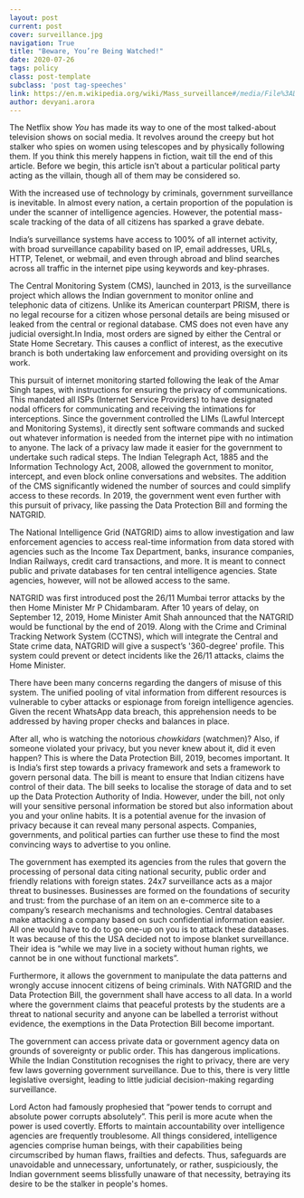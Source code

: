 ```yaml
---
layout: post
current: post
cover: surveillance.jpg
navigation: True
title: "Beware, You’re Being Watched!"
date: 2020-07-26
tags: policy
class: post-template
subclass: 'post tag-speeches'
link: https://en.m.wikipedia.org/wiki/Mass_surveillance#/media/File%3ADigiGes_PRISM_Yes_we_scan_-_Demo_am_Checkpoint_Charlie_June_2013.jpg
author: devyani.arora
---    
```

The Netflix show *You* has made its way to one of the most talked-about television shows on social media. It revolves around the creepy but hot stalker who spies on women using telescopes and by physically following them. If you think this merely happens in fiction, wait till the end of this article. Before we begin, this article isn’t about a particular political party acting as the villain, though all of them may be considered so.

  

With the increased use of technology by criminals, government surveillance is inevitable. In almost every nation, a certain proportion of the population is under the scanner of intelligence agencies. However, the potential mass-scale tracking of the data of all citizens has sparked a grave debate.

  

India’s surveillance systems have access to 100% of all internet activity, with broad surveillance capability based on IP, email addresses, URLs, HTTP, Telenet, or webmail, and even through abroad and blind searches across all traffic in the internet pipe using keywords and key-phrases.

  

The Central Monitoring System (CMS), launched in 2013, is the surveillance project which allows the Indian government to monitor online and telephonic data of citizens. Unlike its American counterpart PRISM, there is no legal recourse for a citizen whose personal details are being misused or leaked from the central or regional database. CMS does not even have any judicial oversight.In India, most orders are signed by either the Central or State Home Secretary. This causes a conflict of interest, as the executive branch is both undertaking law enforcement and providing oversight on its work.

  

This pursuit of internet monitoring started following the leak of the Amar Singh tapes, with instructions for ensuring the privacy of communications. This mandated all ISPs (Internet Service Providers) to have designated nodal officers for communicating and receiving the intimations for interceptions. Since the government controlled the LIMs (Lawful Intercept and Monitoring Systems), it directly sent software commands and sucked out whatever information is needed from the internet pipe with no intimation to anyone. The lack of a privacy law made it easier for the government to undertake such radical steps. The Indian Telegraph Act, 1885 and the Information Technology Act, 2008, allowed the government to monitor, intercept, and even block online conversations and websites. The addition of the CMS significantly widened the number of sources and could simplify access to these records. In 2019, the government went even further with this pursuit of privacy, like passing the Data Protection Bill and forming the NATGRID.

  

The National Intelligence Grid (NATGRID) aims to allow investigation and law enforcement agencies to access real-time information from data stored with agencies such as the Income Tax Department, banks, insurance companies, Indian Railways, credit card transactions, and more. It is meant to connect public and private databases for ten central intelligence agencies. State agencies, however, will not be allowed access to the same.

  

NATGRID was first introduced post the 26/11 Mumbai terror attacks by the then Home Minister Mr P Chidambaram. After 10 years of delay, on September 12, 2019, Home Minister Amit Shah announced that the NATGRID would be functional by the end of 2019. Along with the Crime and Criminal Tracking Network System (CCTNS), which will integrate the Central and State crime data, NATGRID will give a suspect’s '360-degree' profile. This system could prevent or detect incidents like the 26/11 attacks, claims the Home Minister.

  

There have been many concerns regarding the dangers of misuse of this system. The unified pooling of vital information from different resources is vulnerable to cyber attacks or espionage from foreign intelligence agencies. Given the recent WhatsApp data breach, this apprehension needs to be addressed by having proper checks and balances in place.

  

After all, who is watching the notorious *chowkidars* (watchmen)? Also, if someone violated your privacy, but you never knew about it, did it even happen? This is where the Data Protection Bill, 2019, becomes important. It is India’s first step towards a privacy framework and sets a framework to govern personal data. The bill is meant to ensure that Indian citizens have control of their data. The bill seeks to localise the storage of data and to set up the Data Protection Authority of India. However, under the bill, not only will your sensitive personal information be stored but also information about you and your online habits. It is a potential avenue for the invasion of privacy because it can reveal many personal aspects. Companies, governments, and political parties can further use these to find the most convincing ways to advertise to you online.

  

The government has exempted its agencies from the rules that govern the processing of personal data citing national security, public order and friendly relations with foreign states. 24x7 surveillance acts as a major threat to businesses. Businesses are formed on the foundations of security and trust: from the purchase of an item on an e-commerce site to a company’s research mechanisms and technologies. Central databases make attacking a company based on such confidential information easier. All one would have to do to go one-up on you is to attack these databases. It was because of this the USA decided not to impose blanket surveillance. Their idea is “while we may live in a society without human rights, we cannot be in one without functional markets”.

  

Furthermore, it allows the government to manipulate the data patterns and wrongly accuse innocent citizens of being criminals. With NATGRID and the Data Protection Bill, the government shall have access to all data. In a world where the government claims that peaceful protests by the students are a threat to national security and anyone can be labelled a terrorist without evidence, the exemptions in the Data Protection Bill become important.

  

The government can access private data or government agency data on grounds of sovereignty or public order. This has dangerous implications. While the Indian Constitution recognises the right to privacy, there are very few laws governing government surveillance. Due to this, there is very little legislative oversight, leading to little judicial decision-making regarding surveillance.

  

Lord Acton had famously prophesied that “power tends to corrupt and absolute power corrupts absolutely”. This peril is more acute when the power is used covertly. Efforts to maintain accountability over intelligence agencies are frequently troublesome. All things considered, intelligence agencies comprise human beings, with their capabilities being circumscribed by human flaws, frailties and defects. Thus, safeguards are unavoidable and unnecessary, unfortunately, or rather, suspiciously, the Indian government seems blissfully unaware of that necessity, betraying its desire to be the stalker in people's homes.
